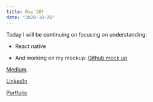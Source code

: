 ```yaml
---
title: Day 28!
date: "2020-10-25"
---
```


Today I will be continuing on focusing on understanding: 

- React native

- And working on my mockup:
[Github mock up](https://github.com/jokale/mock-up)





[Medium](https://medium.com/@kalemajoanna).

[LinkedIn](https://www.linkedin.com/in/joanna-e-kalema-a5a5b4136/)

[Portfolio](https://joannathedeveloper.netlify.app/)

